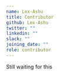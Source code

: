 ```yaml
---
name: Lex-Ashu
title: Contributor
github: Lex-Ashu
twitter: ""
linkedin: ""
slack: ""
joining_date: ""
role: contributor
---
```


Still waiting for this
